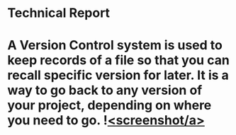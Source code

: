 <h1>Technical Report<h1>

A Version Control system is used to keep records of a file so that you can recall specific version for later. It is a way to go back to any version of your project, depending on where you need to go.
!<a href="https://github.com/JordanWaldo/web-deb-hw/blob/master/assignment-2/images/screenshot.png"><screenshot/a>
